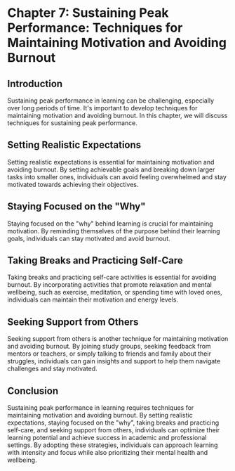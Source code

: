 Chapter 7: Sustaining Peak Performance: Techniques for Maintaining Motivation and Avoiding Burnout
==================================================================================================

Introduction
------------

Sustaining peak performance in learning can be challenging, especially over long periods of time. It's important to develop techniques for maintaining motivation and avoiding burnout. In this chapter, we will discuss techniques for sustaining peak performance.

Setting Realistic Expectations
------------------------------

Setting realistic expectations is essential for maintaining motivation and avoiding burnout. By setting achievable goals and breaking down larger tasks into smaller ones, individuals can avoid feeling overwhelmed and stay motivated towards achieving their objectives.

Staying Focused on the "Why"
----------------------------

Staying focused on the "why" behind learning is crucial for maintaining motivation. By reminding themselves of the purpose behind their learning goals, individuals can stay motivated and avoid burnout.

Taking Breaks and Practicing Self-Care
--------------------------------------

Taking breaks and practicing self-care activities is essential for avoiding burnout. By incorporating activities that promote relaxation and mental wellbeing, such as exercise, meditation, or spending time with loved ones, individuals can maintain their motivation and energy levels.

Seeking Support from Others
---------------------------

Seeking support from others is another technique for maintaining motivation and avoiding burnout. By joining study groups, seeking feedback from mentors or teachers, or simply talking to friends and family about their struggles, individuals can gain insights and support to help them navigate challenges and stay motivated.

Conclusion
----------

Sustaining peak performance in learning requires techniques for maintaining motivation and avoiding burnout. By setting realistic expectations, staying focused on the "why", taking breaks and practicing self-care, and seeking support from others, individuals can optimize their learning potential and achieve success in academic and professional settings. By adopting these strategies, individuals can approach learning with intensity and focus while also prioritizing their mental health and wellbeing.
